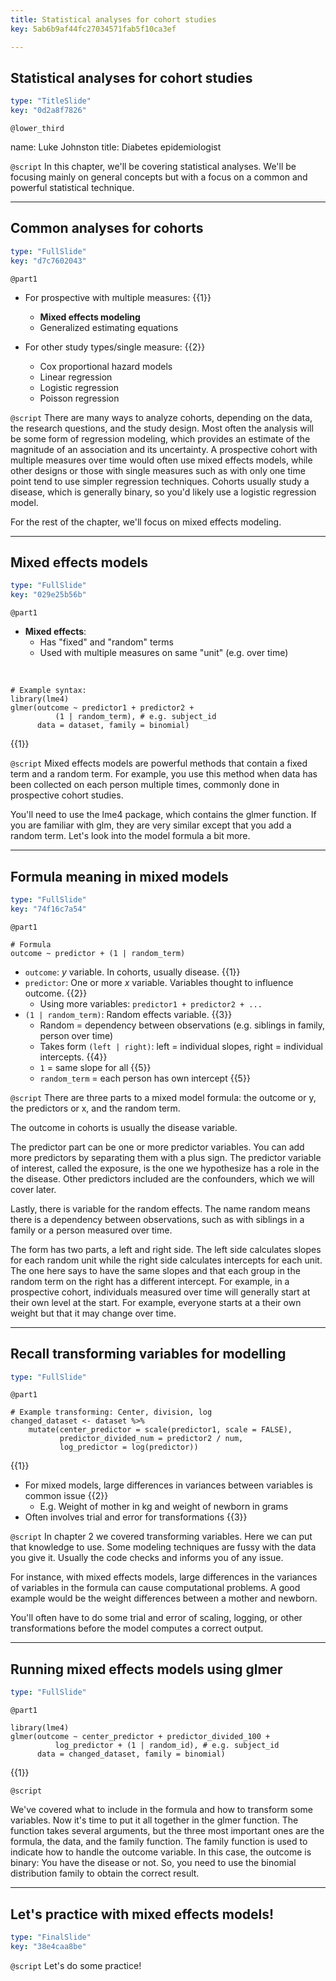 ```yaml
---
title: Statistical analyses for cohort studies
key: 5ab6b9af44fc27034571fab5f10ca3ef

---
```

## Statistical analyses for cohort studies

```yaml
type: "TitleSlide"
key: "0d2a8f7826"
```

`@lower_third`

name: Luke Johnston
title: Diabetes epidemiologist


`@script`
In this chapter, we'll be covering statistical analyses. We'll be focusing mainly on general concepts but with a focus on a common and powerful statistical technique.


---
## Common analyses for cohorts

```yaml
type: "FullSlide"
key: "d7c7602043"
```

`@part1`
- For prospective with multiple measures: {{1}}
    - **Mixed effects modeling**
    - Generalized estimating equations

- For other study types/single measure: {{2}}
    - Cox proportional hazard models
    - Linear regression
    - Logistic regression
    - Poisson regression


`@script`
There are many ways to analyze cohorts, depending on the data, the research questions, and the study design. Most often the analysis will be some form of regression modeling, which provides an estimate of the magnitude of an association and its uncertainty. A prospective cohort with multiple measures over time would often use mixed effects models, while other designs or those with single measures such as with only one time point tend to use simpler regression techniques. Cohorts usually study a disease, which is generally binary, so you'd likely use a logistic regression model.

For the rest of the chapter, we'll focus on mixed effects modeling.


---
## Mixed effects models

```yaml
type: "FullSlide"
key: "029e25b56b"
```

`@part1`
- **Mixed effects**: 
    - Has "fixed" and "random" terms
    - Used with multiple measures on same "unit" (e.g. over time)

&nbsp;

```{r}
# Example syntax:
library(lme4)
glmer(outcome ~ predictor1 + predictor2 + 
          (1 | random_term), # e.g. subject_id
      data = dataset, family = binomial)
```
{{1}}


`@script`
Mixed effects models are powerful methods that contain a fixed term and a random term. For example, you use this method when data has been collected on each person multiple times, commonly done in prospective cohort studies. 

You'll need to use the lme4 package, which contains the glmer function. If you are familiar with glm, they are very similar except that you add a random term. Let's look into the model formula a bit more.


---
## Formula meaning in mixed models

```yaml
type: "FullSlide"
key: "74f16c7a54"
```

`@part1`
```{r}
# Formula
outcome ~ predictor + (1 | random_term)
```

- `outcome`: $y$ variable. In cohorts, usually disease. {{1}}
- `predictor`: One or more $x$ variable. Variables thought to influence outcome. {{2}}
    - Using more variables: `predictor1 + predictor2 + ...`
- `(1 | random_term)`: Random effects variable. {{3}}
    - Random = dependency between observations (e.g. siblings in family, person over time)
    - Takes form `(left | right)`: left = individual slopes, right = individual intercepts. {{4}}
    - `1` = same slope for all {{5}}
    - `random_term` = each person has own intercept {{5}}


`@script`
There are three parts to a mixed model formula: the outcome or y, the predictors or x, and the random term. 

The outcome in cohorts is usually the disease variable. 

The predictor part can be one or more predictor variables. You can add more predictors by separating them with a plus sign. The predictor variable of interest, called the exposure, is the one we hypothesize has a role in the the disease. Other predictors included are the confounders, which we will cover later.

Lastly, there is variable for the random effects. The name random means there is a dependency between observations, such as with siblings in a family or a person measured over time. 

The form has two parts, a left and right side. The left side calculates slopes for each random unit while the right side calculates intercepts for each unit. The one here says to have the same slopes and that each group in the random term on the right has a different intercept. For example, in a prospective cohort, individuals measured over time will generally start at their own level at the start. For example, everyone starts at a their own weight but that it may change over time.


---
## Recall transforming variables for modelling

```yaml
type: "FullSlide"
```

`@part1`
```{r}
# Example transforming: Center, division, log
changed_dataset <- dataset %>% 
    mutate(center_predictor = scale(predictor1, scale = FALSE),
           predictor_divided_num = predictor2 / num,
           log_predictor = log(predictor))
``` 
{{1}}

- For mixed models, large differences in variances between variables is common issue {{2}}
    - E.g. Weight of mother in kg and weight of newborn in grams
- Often involves trial and error for transformations {{3}}


`@script`
In chapter 2 we covered transforming variables. Here we can put that knowledge to use. Some modeling techniques are fussy with the data you give it. Usually the code checks and informs you of any issue. 

For instance, with mixed effects models, large differences in the variances of variables in the formula can cause computational problems. A good example would be the weight differences between a mother and newborn.

You'll often have to do some trial and error of scaling, logging, or other transformations  before the model computes a correct output.


---
## Running mixed effects models using glmer

```yaml
type: "FullSlide"
```

`@part1`
```{r}
library(lme4)
glmer(outcome ~ center_predictor + predictor_divided_100 + 
          log_predictor + (1 | random_id), # e.g. subject_id
      data = changed_dataset, family = binomial)
``` 
{{1}}


`@script`

We've covered what to include in the formula and how to transform some variables. Now it's time to put it all together in the glmer function. The function takes several arguments, but the three most important ones are the formula, the data, and the family function. The family function is used to indicate how to handle the outcome variable. In this case, the outcome is binary: You have the disease or not. So, you need to use the binomial distribution family to obtain the correct result.

---
## Let's practice with mixed effects models!

```yaml
type: "FinalSlide"
key: "38e4caa8be"
```

`@script`
Let's do some practice!

